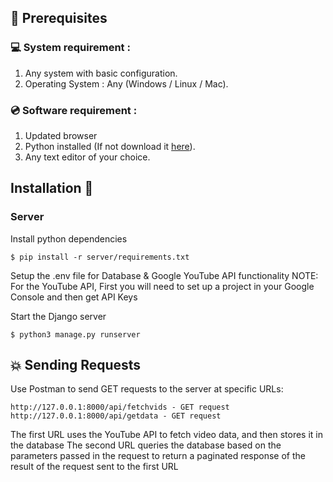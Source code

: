 ## 📌 Prerequisites

### 💻 System requirement :

1. Any system with basic configuration.
2. Operating System : Any (Windows / Linux / Mac).

### 💿 Software requirement :

1. Updated browser
2. Python installed (If not download it [here](https://www.python.org/downloads/)).
3. Any text editor of your choice.

## Installation 🔧

### Server

Install python dependencies

```
$ pip install -r server/requirements.txt
```

Setup the .env file for Database & Google YouTube API functionality
NOTE: For the YouTube API, First you will need to set up a project in your Google Console and then get API Keys

Start the Django server

```
$ python3 manage.py runserver
```

## 💥 Sending Requests

Use Postman to send GET requests to the server at specific URLs:
```
http://127.0.0.1:8000/api/fetchvids - GET request
http://127.0.0.1:8000/api/getdata - GET request
```
The first URL uses the YouTube API to fetch video data, and then stores it in the database
The second URL queries the database based on the parameters passed in the request to return a paginated response of the result of the request sent to the first URL